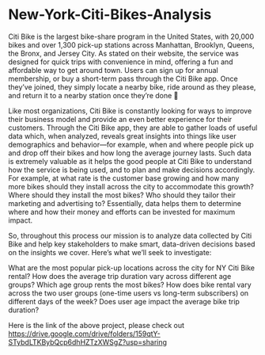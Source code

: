 # New-York-Citi-Bikes-Analysis
 
Citi Bike is the largest bike-share program in the United States, with 20,000 bikes and over 1,300 pick-up stations across Manhattan, Brooklyn, Queens, the Bronx, and Jersey City. As stated on their website, the service was designed for quick trips with convenience in mind, offering a fun and affordable way to get around town. Users can sign up for annual membership, or buy a short-term pass through the Citi Bike app. Once they’ve joined, they simply locate a nearby bike, ride around as they please, and return it to a nearby station once they’re done 🚴

Like most organizations, Citi Bike is constantly looking for ways to improve their business model and provide an even better experience for their customers. Through the Citi Bike app, they are able to gather loads of useful data which, when analyzed, reveals great insights into things like user demographics and behavior—for example, when and where people pick up and drop off their bikes and how long the average journey lasts. Such data is extremely valuable as it helps the good people at Citi Bike to understand how the service is being used, and to plan and make decisions accordingly. For example, at what rate is the customer base growing and how many more bikes should they install across the city to accommodate this growth? Where should they install the most bikes? Who should they tailor their marketing and advertising to? Essentially, data helps them to determine where and how their money and efforts can be invested for maximum impact.

So, throughout this process our mission is to analyze data collected by Citi Bike and help key stakeholders to make smart, data-driven decisions based on the insights we cover. Here’s what we’ll seek to investigate:

What are the most popular pick-up locations across the city for NY Citi Bike rental?
How does the average trip duration vary across different age groups?
Which age group rents the most bikes?
How does bike rental vary across the two user groups (one-time users vs long-term subscribers) on different days of the week?
Does user age impact the average bike trip duration?


Here is the link of the above project, please check out https://drive.google.com/drive/folders/159qtY-STybdLTKBybQcp6dhHZTzXWSgZ?usp=sharing
